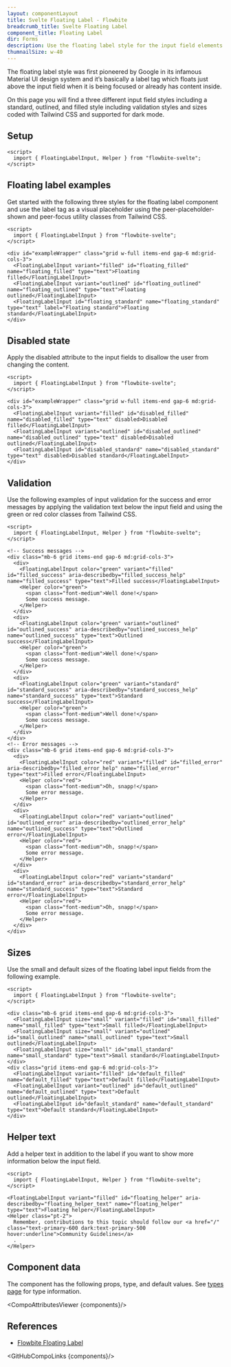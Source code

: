 ```yaml
---
layout: componentLayout
title: Svelte Floating Label - Flowbite
breadcrumb_title: Svelte Floating Label
component_title: Floating Label
dir: Forms
description: Use the floating label style for the input field elements to replicate the Material UI design system from Google and choose from multiple styles and sizes
thumnailSize: w-40
---
```


<script>
  import { CompoAttributesViewer,  GitHubCompoLinks, toKebabCase } from '../../utils'
  import { Badge, A } from '$lib'

  const components = 'FloatingLabelInput, Helper'
</script>

The floating label style was first pioneered by Google in its infamous Material UI design system and it’s basically a label tag which floats just above the input field when it is being focused or already has content inside.

On this page you will find a three different input field styles including a standard, outlined, and filled style including validation styles and sizes coded with Tailwind CSS and supported for dark mode.

## Setup

```svelte example hideOutput
<script>
  import { FloatingLabelInput, Helper } from "flowbite-svelte";
</script>
```

## Floating label examples

Get started with the following three styles for the floating label component and use the label tag as a visual placeholder using the peer-placeholder-shown and peer-focus utility classes from Tailwind CSS.

```svelte example hideScript
<script>
  import { FloatingLabelInput } from "flowbite-svelte";
</script>

<div id="exampleWrapper" class="grid w-full items-end gap-6 md:grid-cols-3">
  <FloatingLabelInput variant="filled" id="floating_filled" name="floating_filled" type="text">Floating filled</FloatingLabelInput>
  <FloatingLabelInput variant="outlined" id="floating_outlined" name="floating_outlined" type="text">Floating outlined</FloatingLabelInput>
  <FloatingLabelInput id="floating_standard" name="floating_standard" type="text" label="Floating standard">Floating standard</FloatingLabelInput>
</div>
```

## Disabled state

Apply the disabled attribute to the input fields to disallow the user from changing the content.

```svelte example hideScript
<script>
  import { FloatingLabelInput } from "flowbite-svelte";
</script>

<div id="exampleWrapper" class="grid w-full items-end gap-6 md:grid-cols-3">
  <FloatingLabelInput variant="filled" id="disabled_filled" name="disabled_filled" type="text" disabled>Disabled filled</FloatingLabelInput>
  <FloatingLabelInput variant="outlined" id="disabled_outlined" name="disabled_outlined" type="text" disabled>Disabled outlined</FloatingLabelInput>
  <FloatingLabelInput id="disabled_standard" name="disabled_standard" type="text" disabled>Disabled standard</FloatingLabelInput>
</div>
```

## Validation

Use the following examples of input validation for the success and error messages by applying the validation text below the input field and using the green or red color classes from Tailwind CSS.

```svelte example
<script>
  import { FloatingLabelInput, Helper } from "flowbite-svelte";
</script>

<!-- Success messages -->
<div class="mb-6 grid items-end gap-6 md:grid-cols-3">
  <div>
    <FloatingLabelInput color="green" variant="filled" id="filled_success" aria-describedby="filled_success_help" name="filled_success" type="text">Filled success</FloatingLabelInput>
    <Helper color="green">
      <span class="font-medium">Well done!</span>
      Some success message.
    </Helper>
  </div>
  <div>
    <FloatingLabelInput color="green" variant="outlined" id="outlined_success" aria-describedby="outlined_success_help" name="outlined_success" type="text">Outlined success</FloatingLabelInput>
    <Helper color="green">
      <span class="font-medium">Well done!</span>
      Some success message.
    </Helper>
  </div>
  <div>
    <FloatingLabelInput color="green" variant="standard" id="standard_success" aria-describedby="standard_success_help" name="standard_success" type="text">Standard success</FloatingLabelInput>
    <Helper color="green">
      <span class="font-medium">Well done!</span>
      Some success message.
    </Helper>
  </div>
</div>
<!-- Error messages -->
<div class="mb-6 grid items-end gap-6 md:grid-cols-3">
  <div>
    <FloatingLabelInput color="red" variant="filled" id="filled_error" aria-describedby="filled_error_help" name="filled_error" type="text">Filled error</FloatingLabelInput>
    <Helper color="red">
      <span class="font-medium">Oh, snapp!</span>
      Some error message.
    </Helper>
  </div>
  <div>
    <FloatingLabelInput color="red" variant="outlined" id="outlined_error" aria-describedby="outlined_error_help" name="outlined_success" type="text">Outlined error</FloatingLabelInput>
    <Helper color="red">
      <span class="font-medium">Oh, snapp!</span>
      Some error message.
    </Helper>
  </div>
  <div>
    <FloatingLabelInput color="red" variant="standard" id="standard_error" aria-describedby="standard_error_help" name="standard_success" type="text">Standard error</FloatingLabelInput>
    <Helper color="red">
      <span class="font-medium">Oh, snapp!</span>
      Some error message.
    </Helper>
  </div>
</div>
```

## Sizes

Use the small and default sizes of the floating label input fields from the following example.

```svelte example hideScript
<script>
  import { FloatingLabelInput } from "flowbite-svelte";
</script>

<div class="mb-6 grid items-end gap-6 md:grid-cols-3">
  <FloatingLabelInput size="small" variant="filled" id="small_filled" name="small_filled" type="text">Small filled</FloatingLabelInput>
  <FloatingLabelInput size="small" variant="outlined" id="small_outlined" name="small_outlined" type="text">Small outlined</FloatingLabelInput>
  <FloatingLabelInput size="small" id="small_standard" name="small_standard" type="text">Small standard</FloatingLabelInput>
</div>
<div class="grid items-end gap-6 md:grid-cols-3">
  <FloatingLabelInput variant="filled" id="default_filled" name="default_filled" type="text">Default filled</FloatingLabelInput>
  <FloatingLabelInput variant="outlined" id="default_outlined" name="default_outlined" type="text">Default outlined</FloatingLabelInput>
  <FloatingLabelInput id="default_standard" name="default_standard" type="text">Default standard</FloatingLabelInput>
</div>
```

## Helper text

Add a helper text in addition to the label if you want to show more information below the input field.

```svelte example
<script>
  import { FloatingLabelInput, Helper } from "flowbite-svelte";
</script>

<FloatingLabelInput variant="filled" id="floating_helper" aria-describedby="floating_helper_text" name="floating_helper" type="text">Floating helper</FloatingLabelInput>
<Helper class="pt-2">
  Remember, contributions to this topic should follow our <a href="/" class="text-primary-600 dark:text-primary-500 hover:underline">Community Guidelines</a>
  .
</Helper>
```

## Component data

The component has the following props, type, and default values. See [types page](/docs/pages/typescript) for type information.

<CompoAttributesViewer {components}/>

## References

- [Flowbite Floating Label](https://flowbite.com/docs/forms/floating-label/)

<GitHubCompoLinks {components}/>
